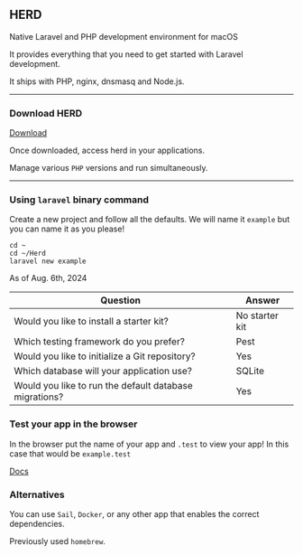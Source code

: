 ## HERD

Native Laravel and PHP development environment for macOS

It provides everything that you need to get started with Laravel development. 

It ships with PHP, nginx, dnsmasq and Node.js.

---
### Download HERD
[Download](https://herd.laravel.com/)

Once downloaded, access herd in your applications.

Manage various `PHP` versions and run simultaneously.

---
### Using `laravel` binary command

Create a new project and follow all the defaults.
We will name it `example` but you can name it as you please!

```shell
cd ~
cd ~/Herd
laravel new example
```

As of Aug. 6th, 2024

| Question                                               | Answer         |
|--------------------------------------------------------|----------------|
| Would you like to install a starter kit?               | No starter kit |
| Which testing framework do you prefer?                 | Pest           |
| Would you like to initialize a Git repository?         | Yes            |
| Which database will your application use?              | SQLite         |
| Would you like to run the default database migrations? | Yes            |

### Test your app in the browser
In the browser put the name of your app and `.test` to view your app!
In this case that would be `example.test`

[Docs](https://herd.laravel.com/docs/1/getting-started/sites?ref=herd)

### Alternatives
You can use `Sail`, `Docker`, or any other app that enables the correct dependencies.

Previously used `homebrew`.